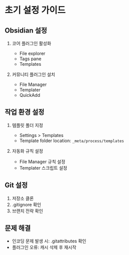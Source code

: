 # 초기 설정 가이드

## Obsidian 설정
1. 코어 플러그인 활성화
   - File explorer
   - Tags pane
   - Templates

2. 커뮤니티 플러그인 설치
   - File Manager
   - Templater
   - QuickAdd

## 작업 환경 설정
1. 템플릿 폴더 지정
   - Settings > Templates
   - Template folder location: `_meta/process/templates`

2. 자동화 규칙 설정
   - File Manager 규칙 설정
   - Templater 스크립트 설정

## Git 설정
1. 저장소 클론
2. .gitignore 확인
3. 브랜치 전략 확인

## 문제 해결
- 인코딩 문제 발생 시: .gitattributes 확인
- 플러그인 오류: 캐시 삭제 후 재시작 